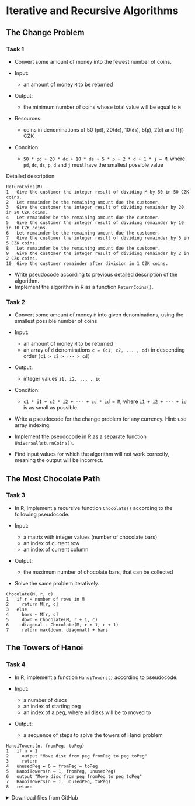 # Iterative and Recursive Algorithms

## The Change Problem
### Task 1
* Convert some amount of money into the fewest number of coins.

* Input:
    * an amount of money `M` to be returned

* Output:
    * the minimum number of coins whose total value will be equal to `M`

* Resources:
    * coins in denominations of 50 (`pd`), 20(`dc`), 10(`ds`), 5(`p`), 2(`d`) and 1(`j`) CZK

* Condition:
    * `50 * pd + 20 * dc + 10 * ds + 5 * p + 2 * d + 1 * j = M`, where `pd`, `dc`, `ds`, `p`, `d` and `j` must have the smallest possible value

Detailed description:
```
ReturnCoins(M)
1   Give the customer the integer result of dividing M by 50 in 50 CZK coins.
2   Let remainder be the remaining amount due the customer.
3   Give the customer the integer result of dividing remainder by 20 in 20 CZK coins.
4   Let remainder be the remaining amount due the customer.
5   Give the customer the integer result of dividing remainder by 10 in 10 CZK coins.
6   Let remainder be the remaining amount due the customer.
7   Give the customer the integer result of dividing remainder by 5 in 5 CZK coins.
8   Let remainder be the remaining amount due the customer.
9   Give the customer the integer result of dividing remainder by 2 in 2 CZK coins.
10  Give the customer remainder after division in 1 CZK coins.
```

* Write pseudocode according to previous detailed description of the algorithm. 
* Implement the algorithm in R as a function `ReturnCoins()`.

### Task 2
* Convert some amount of money `M` into given denominations, using the smallest possible number of coins.

* Input:
    * an amount of money `M` to be returned
    * an array of `d` denominations `c = (c1, c2, ... , cd)` in descending order `(c1 > c2 > ··· > cd)`

* Output:
    * integer values `i1, i2, ... , id`

* Condition:
    * `c1 * i1 + c2 * i2 + ··· + cd * id = M`, where `i1 + i2 + ··· + id` is as small as possible

* Write a pseudocode for the change problem for any currency. Hint: use array indexing. 
* Implement the pseudocode in R as a separate function `UniversalReturnCoins()`. 
* Find input values for which the algorithm will not work correctly, meaning the output will be incorrect.

## The Most Chocolate Path
### Task 3
* In R, implement a recursive function `Chocolate()` according to the following pseudocode.

* Input:
    * a matrix with integer values (number of chocolate bars)
    * an index of current row
    * an index of current column

* Output:
    * the maximum number of chocolate bars, that can be collected

* Solve the same problem iteratively.

```
Chocolate(M, r, c)
1   if r = number of rows in M
2     return M[r, c]
3   else
4     bars ← M[r, c]
5     down ← Chocolate(M, r + 1, c)
6     diagonal ← Chocolate(M, r + 1, c + 1)
7     return max(down, diagonal) + bars
```

## The Towers of Hanoi
### Task 4
* In R, implement a function `HanoiTowers()` according to pseudocode. 

* Input:
    * a number of discs
    * an index of starting peg
    * an index of a peg, where all disks will be to moved to

* Output:
    * a sequence of steps to solve the towers of Hanoi problem

```
HanoiTowers(n, fromPeg, toPeg)
1   if n = 1
2     output "Move disc from peg fromPeg to peg toPeg"
3     return
4   unusedPeg ← 6 – fromPeg – toPeg
5   HanoiTowers(n – 1, fromPeg, unusedPeg)
6   output "Move disc from peg fromPeg to peg toPeg"
7   HanoiTowers(n – 1, unusedPeg, toPeg)
8   return
```


<details>
<summary>Download files from GitHub</summary>
<details>
<summary>Basic Git settings</summary>

>* Configure the Git editor
>    ```bash
>    git config --global core.editor notepad
>    ```
>* Configure your name and email address
>    ```bash
>    git config --global user.name "Zuzana Nova"
>    git config --global user.email z.nova@vut.cz
>    ```
>* Check current settings
>    ```bash
>    git config --global --list
>    ```
>
</details>

* Create a fork on your GitHub account. 
  On the GitHub page of this repository find a <kbd>Fork</kbd> button in the upper right corner.
  
* Clone forked repository from your GitHub page to your computer:
```bash
git clone <fork repository address>
```
* In a local repository, set new remote for a project repository:
```bash
git remote add upstream https://github.com/mpa-prg/exercise_04.git
```

#### Send files to GitHub
Create a new commit and send new changes to your remote repository.
* Add file to a new commit.
```bash
git add <file_name>
```
* Create a new commit, enter commit message, save the file and close it.
```bash
git commit
```
* Send a new commit to your GitHub repository.
```bash
git push origin main
```

</details>

